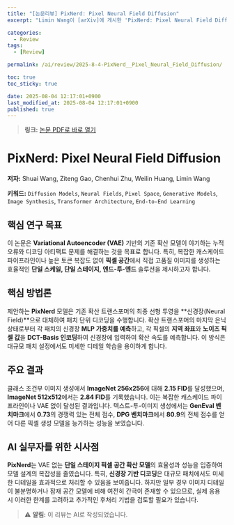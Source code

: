 ```yaml
---
title: "[논문리뷰] PixNerd: Pixel Neural Field Diffusion"
excerpt: "Limin Wang이 [arXiv]에 게시한 'PixNerd: Pixel Neural Field Diffusion' 논문에 대한 자세한 리뷰입니다."

categories:
  - Review
tags:
  - [Review]

permalink: /ai/review/2025-8-4-PixNerd__Pixel_Neural_Field_Diffusion/

toc: true
toc_sticky: true

date: 2025-08-04 12:17:01+0900
last_modified_at: 2025-08-04 12:17:01+0900
published: true
---
```

> **링크:** [논문 PDF로 바로 열기](https://arxiv.org/abs/2507.23268)

# PixNerd: Pixel Neural Field Diffusion

**저자:** Shuai Wang, Ziteng Gao, Chenhui Zhu, Weilin Huang, Limin Wang

**키워드:** `Diffusion Models`, `Neural Fields`, `Pixel Space`, `Generative Models`, `Image Synthesis`, `Transformer Architecture`, `End-to-End Learning`

## 핵심 연구 목표
이 논문은 **Variational Autoencoder (VAE)** 기반의 기존 확산 모델이 야기하는 누적 오류와 디코딩 아티팩트 문제를 해결하는 것을 목표로 합니다. 특히, 복잡한 캐스케이드 파이프라인이나 높은 토큰 복잡도 없이 **픽셀 공간**에서 직접 고품질 이미지를 생성하는 효율적인 **단일 스케일, 단일 스테이지, 엔드-투-엔드** 솔루션을 제시하고자 합니다.

## 핵심 방법론
제안하는 **PixNerd** 모델은 기존 확산 트랜스포머의 최종 선형 투영을 **신경장(Neural Field)**으로 대체하여 패치 단위 디코딩을 수행합니다. 확산 트랜스포머의 마지막 은닉 상태로부터 각 패치의 신경장 **MLP 가중치를 예측**하고, 각 픽셀의 **지역 좌표**와 **노이즈 픽셀 값**을 **DCT-Basis 인코딩**하여 신경장에 입력하여 확산 속도를 예측합니다. 이 방식은 대규모 패치 설정에서도 미세한 디테일 학습을 용이하게 합니다.

## 주요 결과
클래스 조건부 이미지 생성에서 **ImageNet 256x256**에 대해 **2.15 FID**를 달성했으며, **ImageNet 512x512**에서는 **2.84 FID**를 기록했습니다. 이는 복잡한 캐스케이드 파이프라인이나 VAE 없이 달성된 결과입니다. 텍스트-투-이미지 생성에서는 **GenEval 벤치마크**에서 **0.73**의 경쟁력 있는 전체 점수, **DPG 벤치마크**에서 **80.9**의 전체 점수를 얻어 다른 픽셀 생성 모델을 능가하는 성능을 보였습니다.

## AI 실무자를 위한 시사점
**PixNerd**는 VAE 없는 **단일 스테이지 픽셀 공간 확산 모델**의 효율성과 성능을 입증하여 모델 설계의 복잡성을 줄였습니다. 특히, **신경장 기반 디코딩**은 대규모 패치에서도 미세한 디테일을 효과적으로 처리할 수 있음을 보여줍니다. 하지만 일부 경우 이미지 디테일이 불분명하거나 잠재 공간 모델에 비해 여전히 간극이 존재할 수 있으므로, 실제 응용 시 이러한 한계를 고려하고 추가적인 후처리 기법을 검토할 필요가 있습니다.

> ⚠️ **알림:** 이 리뷰는 AI로 작성되었습니다.
